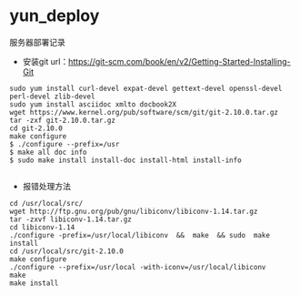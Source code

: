 # yun_deploy
服务器部署记录

- 安装git
url：https://git-scm.com/book/en/v2/Getting-Started-Installing-Git

```
sudo yum install curl-devel expat-devel gettext-devel openssl-devel perl-devel zlib-devel
sudo yum install asciidoc xmlto docbook2X
wget https://www.kernel.org/pub/software/scm/git/git-2.10.0.tar.gz
tar -zxf git-2.10.0.tar.gz
cd git-2.10.0
make configure
$ ./configure --prefix=/usr
$ make all doc info
$ sudo make install install-doc install-html install-info


```

- 报错处理方法

```
cd /usr/local/src/
wget http://ftp.gnu.org/pub/gnu/libiconv/libiconv-1.14.tar.gz
tar -zxvf libiconv-1.14.tar.gz
cd libiconv-1.14
./configure -prefix=/usr/local/libiconv  &&  make  && sudo  make install
cd /usr/local/src/git-2.10.0
make configure
./configure --prefix=/usr/local -with-iconv=/usr/local/libiconv
make
make install
```
